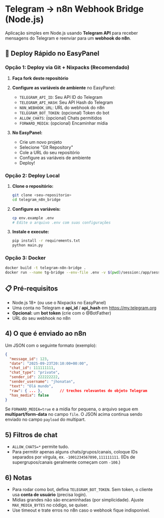 # Telegram → n8n Webhook Bridge (Node.js)

Aplicação simples em Node.js usando **Telegram API** para receber mensagens do Telegram
e reenviar para um **webhook do n8n**.

## 🚀 Deploy Rápido no EasyPanel

### Opção 1: Deploy via Git + Nixpacks (Recomendado)

1. **Faça fork deste repositório**
2. **Configure as variáveis de ambiente** no EasyPanel:
   - `TELEGRAM_API_ID`: Seu API ID do Telegram
   - `TELEGRAM_API_HASH`: Seu API Hash do Telegram  
   - `N8N_WEBHOOK_URL`: URL do webhook do n8n
   - `TELEGRAM_BOT_TOKEN`: (opcional) Token do bot
   - `ALLOW_CHATS`: (opcional) Chats permitidos
   - `FORWARD_MEDIA`: (opcional) Encaminhar mídia

3. **No EasyPanel:**
   - Crie um novo projeto
   - Selecione "Git Repository"
   - Cole a URL do seu repositório
   - Configure as variáveis de ambiente
   - Deploy!

### Opção 2: Deploy Local

1. **Clone o repositório:**
   ```bash
   git clone <seu-repositorio>
   cd telegram_n8n_bridge
   ```

2. **Configure as variáveis:**
   ```bash
   cp env.example .env
   # Edite o arquivo .env com suas configurações
   ```

3. **Instale e execute:**
   ```bash
   pip install -r requirements.txt
   python main.py
   ```

### Opção 3: Docker

```bash
docker build -t telegram-n8n-bridge .
docker run --name tg-bridge --env-file .env -v $(pwd)/session:/app/session telegram-n8n-bridge
```

## 📋 Pré‑requisitos
- Node.js 18+ (ou use o Nixpacks no EasyPanel)
- Uma conta no Telegram e **api_id** / **api_hash** em https://my.telegram.org
- **Opcional:** um **bot token** (crie com o @BotFather)
- URL do seu webhook no n8n

## 4) O que é enviado ao n8n
Um JSON com o seguinte formato (exemplo):
```json
{
  "message_id": 123,
  "date": "2025-09-23T20:10:00+00:00",
  "chat_id": 111111111,
  "chat_type": "private",
  "sender_id": 222222222,
  "sender_username": "jhonatan",
  "text": "Olá mundo",
  "raw": { ... },        // trechos relevantes do objeto Telegram
  "has_media": false
}
```

Se `FORWARD_MEDIA=true` e a mídia for pequena, o arquivo segue em **multipart/form-data** no campo `file`.
O JSON acima continua sendo enviado no campo `payload` do multipart.

## 5) Filtros de chat
- `ALLOW_CHATS=*` permite tudo.
- Para permitir apenas alguns chats/grupos/canais, coloque IDs separados por vírgula, ex. `-1001234567890,111111111`.
  (IDs de supergrupos/canais geralmente começam com `-100`.)

## 6) Notas
- Para rodar como bot, defina `TELEGRAM_BOT_TOKEN`. Sem token, o cliente usa **conta de usuário** (precisa login).
- Mídias grandes não são encaminhadas (por simplicidade). Ajuste `MAX_MEDIA_BYTES` no código, se quiser.
- Use timeout e trate erros no n8n caso o webhook fique indisponível.
```